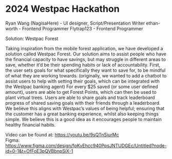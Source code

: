 # 2024 Westpac Hackathon

Ryan Wang (NagisaHere) - UI designer, Script/Presentation Writer
ethan-worth - Frontend Programmer
Flytrap123 - Frontend Programmer

Solution: Westpac Forest<br/>

Taking inspiration from the mobile forest application, we have developed a solution called Westpac Forest. Our solution aims to assist people who have the financial capacity to have savings, but may struggle in different areas to save, whether it’d be their spending habits or lack of accountability. First, the user sets goals for what specifically they want to save for, to be mindful of what they are working towards. (originally, we wanted to add a chatbot to assist users to help with setting their goals, which can be integrated with the Westpac banking agent) 
For every $25 saved (or some user defined amount), users are able to get Forest Points, which can then be used to plant virtual trees. Users are able to share goals and track leaderboard progress of shared saving goals with their friends through a leaderboard. We believe this aligns with Westpac’s values of being helpful; ensuring that the customer has a great banking experience, whilst also keeping things simple. We believe this is a good idea as it encourages people to maintain healthy financial habits. <br/>


Video can be found at: https://youtu.be/9sQTnSiurMc<br/>
Figma: https://www.figma.com/design/fpKvEhcc940PpsJNTUDGEc/Untitled?node-id=0-1&t=OfFoE3pQVBbnpSiX-1<br/>